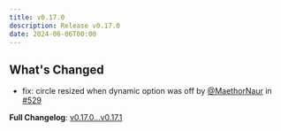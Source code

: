```yaml
---
title: v0.17.0
description: Release v0.17.0
date: 2024-06-06T00:00
---
```


## What's Changed

- fix: circle resized when dynamic option was off by [@MaethorNaur](https://github.com/MaethorNaur) in [#529](https://github.com/8VIM/8VIM/pull/529)

**Full Changelog**: [v0.17.0...v0.17.1](https://github.com/8VIM/8VIM/compare/v0.17.0...v0.17.1)